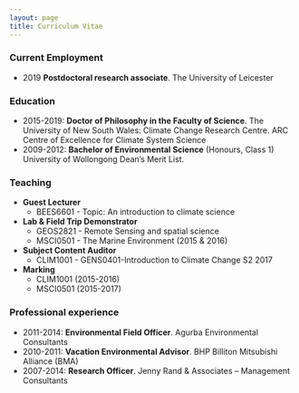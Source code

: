 ```yaml
---
layout: page
title: Curriculum Vitae
---
```


### Current Employment
- 2019 **Postdoctoral research associate**. The University of Leicester

### Education 
- 2015-2019: **Doctor of Philosophy in the Faculty of Science**. The University of New South Wales: Climate Change Research Centre. ARC Centre of Excellence for Climate System Science  
- 2009-2012: **Bachelor of Environmental Science** (Honours, Class 1) University of Wollongong Dean’s Merit List. 

### Teaching
- **Guest Lecturer**
    - BEES6601 - Topic: An introduction to climate science
- **Lab & Field Trip Demonstrator**
    - GEOS2821 - Remote Sensing and spatial science
    - MSCI0501 - The Marine Environment (2015 & 2016)
- **Subject Content Auditor**
    - CLIM1001 - GENS0401-Introduction to Climate Change S2 2017
- **Marking**
    - CLIM1001 (2015-2016)
    - MSCI0501 (2015-2017)

### Professional experience   
- 2011-2014: **Environmental Field Officer**. Agurba Environmental Consultants
- 2010-2011: **Vacation Environmental Advisor**. BHP Billiton Mitsubishi Alliance (BMA)
- 2007-2014: **Research Officer**. Jenny Rand & Associates – Management Consultants
